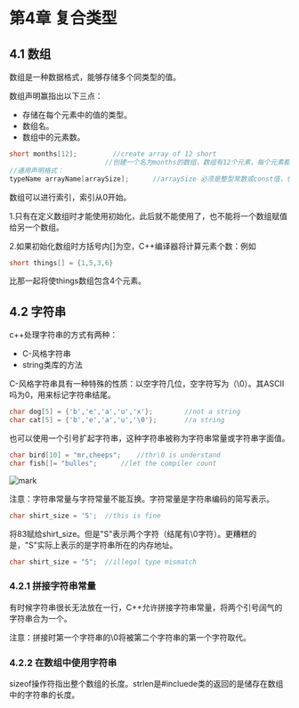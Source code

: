 # 第4章 复合类型

## 4.1 数组

数组是一种数据格式，能够存储多个同类型的值。

数组声明赢指出以下三点：

- 存储在每个元素中的值的类型。
- 数组名。
- 数组中的元素数。

```c++
short months[12];		  //create array of 12 short
						//创建一个名为months的数组，数组有12个元素，每个元素都可以存储一个short类型的值。事实上，可以将数组中的每个元素看作是一个简单变量。
//通用声明格式：
typeName arrayName[arraySize];		//arraySize 必须是整型常数或const值，也可以是表达式“如：8*sizeof(int)”
```

数组可以进行索引，索引从0开始。

1.只有在定义数组时才能使用初始化，此后就不能使用了，也不能将一个数组赋值给另一个数组。

2.如果初始化数组时方括号内[]为空，C++编译器将计算元素个数：例如

```c++
short things[] = {1,5,3,6}
```

比那一起将使things数组包含4个元素。

## 4.2 字符串

c++处理字符串的方式有两种：

- C-风格字符串
- string类库的方法

C-风格字符串具有一种特殊的性质：以空字符几位，空字符写为（\0）。其ASCII吗为0，用来标记字符串结尾。

```c++
char dog[5] = {'b','e','a','u','x'};		//not a string
char cat[5] = {'b','e','a','u','\0'};		//a string
```

也可以使用一个引号扩起字符串，这种字符串被称为字符串常量或字符串字面值。

```c++
char bird[10] = "mr,cheeps";	//thr\0 is understand
char fish[]= "bulles";		//let the compiler count
```

![mark](http://p6yio0wew.bkt.clouddn.com/blog/180522/CL7fkkiEi4.png)

注意：字符串常量与字符常量不能互换。字符常量是字符串编码的简写表示。

```c++
char shirt_size = 'S';	//this is fine
```

将83赋给shirt_size。但是"S"表示两个字符（结尾有\0字符）。更糟糕的是，"S"实际上表示的是字符串所在的内存地址。

```c++
char shirt_size = "S";	//illegal type mismatch
```

### 4.2.1 拼接字符串常量

有时候字符串很长无法放在一行，C++允许拼接字符串常量，将两个引号阔气的字符串合为一个。

注意：拼接时第一个字符串的\0将被第二个字符串的第一个字符取代。

### 4.2.2 在数组中使用字符串

sizeof操作符指出整个数组的长度。strlen是#incluede<cstring>类的返回的是储存在数组中的字符串的长度。




